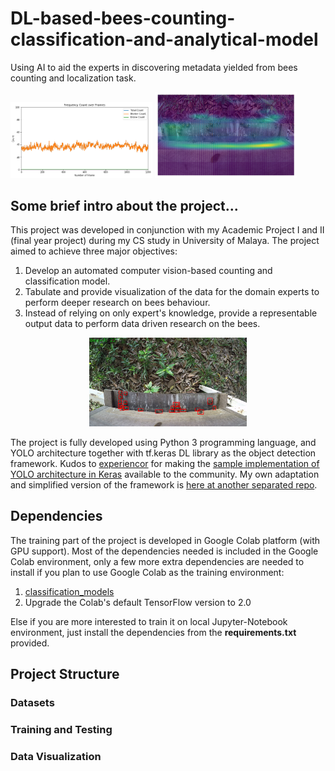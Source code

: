 # DL-based-bees-counting-classification-and-analytical-model
Using AI to aid the experts in discovering metadata yielded from bees counting and localization task.

<img src="https://github.com/shinw97/DL-based-bees-counting-classification-and-analytical-model/blob/master/sample-count-graph.png" width="45%"/> <img src="https://github.com/shinw97/DL-based-bees-counting-classification-and-analytical-model/blob/master/sample-heatmap.png" width="45%"/>


## Some brief intro about the project...
This project was developed in conjunction with my Academic Project I and II (final year project) during my CS study in University of Malaya. The project aimed to achieve three major objectives:

1. Develop an automated computer vision-based counting and classification model.
2. Tabulate and provide visualization of the data for the domain experts to perform deeper research on bees behaviour.
3. Instead of relying on only expert's knowledge, provide a representable output data to perform data driven research on the bees.

<p align="center">
<img src="https://github.com/shinw97/DL-based-bees-counting-classification-and-analytical-model/blob/master/sample-detection.png" width="50%"/>
</p>

The project is fully developed using Python 3 programming language, and YOLO architecture together with tf.keras DL library as the object detection framework. Kudos to [experiencor](https://github.com/experiencor) for making the [sample implementation of YOLO architecture in Keras](https://github.com/experiencor/keras-yolo2) available to the community. My own adaptation and simplified version of the framework is [here at another separated repo](https://github.com/shinw97/simplified-yolo-in-keras).

## Dependencies
The training part of the project is developed in Google Colab platform (with GPU support). Most of the dependencies needed is included in the Google Colab environment, only a few more extra dependencies are needed to install if you plan to use Google Colab as the training environment:

1. [classification_models](https://github.com/qubvel/classification_models)
2. Upgrade the Colab's default TensorFlow version to 2.0

Else if you are more interested to train it on local Jupyter-Notebook environment, just install the dependencies from the **requirements.txt** provided.

## Project Structure
### Datasets
### Training and Testing
### Data Visualization
